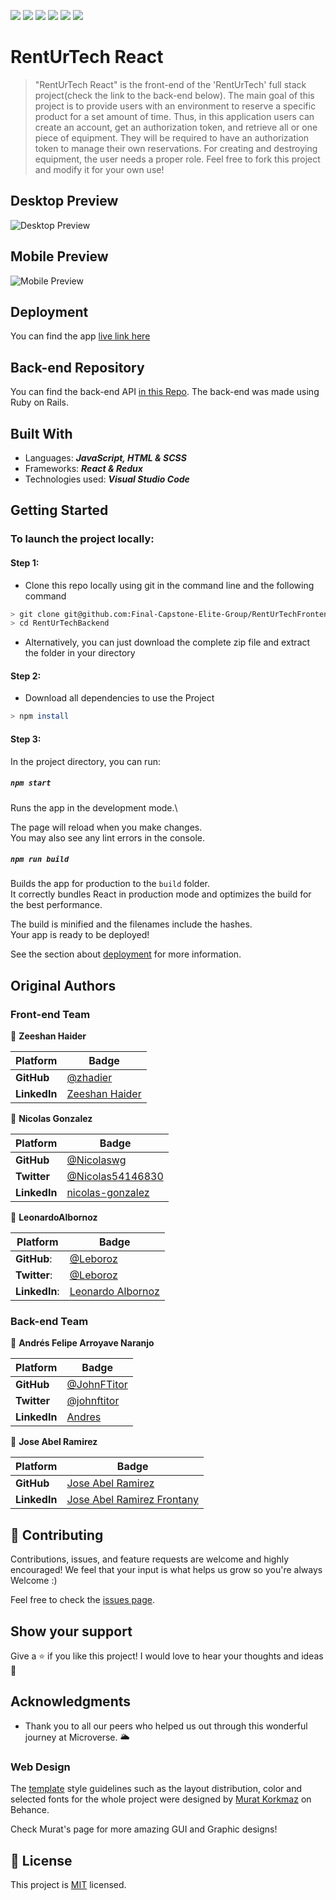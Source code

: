 <!-- @format -->
![](https://img.shields.io/static/v1?label=BY&message=JohnFTitor&color=blue)
![](https://img.shields.io/static/v1?label=BY&message=LeonardoAlbornoz&color=purple)
![](https://img.shields.io/static/v1?label=BY&message=JoseAbel&color=green)
![](https://img.shields.io/static/v1?label=BY&message=NicolasGonzales&color=yellow)
![](https://img.shields.io/static/v1?label=BY&message=ZeeshanHaider&color=red)
![](https://img.shields.io/badge/Microverse-blueviolet)

# RentUrTech React

> "RentUrTech React" is the front-end of the 'RentUrTech' full stack project(check the link to the back-end below). The main goal of this project is to provide users with an environment to reserve a specific product for a set amount of time. Thus, in this application users can create an account, get an authorization token, and retrieve all or one piece of equipment. They will be required to have an authorization token to manage their own reservations. For creating and destroying equipment, the user needs a proper role. Feel free to fork this project and modify it for your own use!

## Desktop Preview

![Desktop Preview](./desktop_preview.gif)

## Mobile Preview

![Mobile Preview](./mobile_preview.gif)

## Deployment

You can find the app [live link here](https://renturtechrender.netlify.app/)

## Back-end Repository
You can find the back-end API [in this Repo](https://github.com/Final-Capstone-Elite-Group/RentUrTechBackend). The back-end was made using Ruby on Rails.

## Built With

- Languages: _**JavaScript, HTML & SCSS**_
- Frameworks: _**React & Redux**_
- Technologies used: _**Visual Studio Code**_

## Getting Started

### To launch the project locally:

#### Step 1:

- Clone this repo locally using git in the command line and the following command

```bash
> git clone git@github.com:Final-Capstone-Elite-Group/RentUrTechFrontend.git
> cd RentUrTechBackend
```
- Alternatively, you can just download the complete zip file and extract the folder in your directory

#### Step 2:
- Download all dependencies to use the Project

```bash
> npm install
```

#### Step 3:

In the project directory, you can run:

##### `npm start`

Runs the app in the development mode.\

The page will reload when you make changes.\
You may also see any lint errors in the console.

##### `npm run build`

Builds the app for production to the `build` folder.\
It correctly bundles React in production mode and optimizes
the build for the best performance.

The build is minified and the filenames include the
hashes.\
Your app is ready to be deployed!

See the section about
[deployment](https://facebook.github.io/create-react-app/docs/deployment)
for more information.

## Original Authors


 ### Front-end Team


 👤 **Zeeshan Haider**

  Platform | Badge |
 --- | --- |
 **GitHub**   | [@zhadier](https://github.com/zhadier)
 **LinkedIn** | [Zeeshan Haider](https://www.linkedin.com/in/zhadier39/)

 👤 **Nicolas Gonzalez**

   Platform | Badge |
 --- | --- |
 **GitHub**   | [@Nicolaswg](https://github.com/Nicolaswg)
 **Twitter**   | [@Nicolas54146830](https://twitter.com/Nicolas54146830)
 **LinkedIn** | [nicolas-gonzalez](https://www.linkedin.com/in/nicolas-gonzalez-8623461a0/)

 👤 **LeonardoAlbornoz**

 Platform | Badge |
 --- | --- |
 **GitHub**:   | [@Leboroz](https://github.com/leboroz)
 **Twitter**:  | [@Leboroz](https://twitter.com/leboroz)
 **LinkedIn**: | [Leonardo Albornoz](https://linkedin.com/in/leboroz)


### Back-end Team

:bust_in_silhouette: **Andrés Felipe Arroyave Naranjo**

 Platform | Badge |
 --- | --- |
 **GitHub**    | [@JohnFTitor](https://github.com/JohnFTitor)
 **Twitter**   | [@johnftitor](https://twitter.com/johnftitor)
 **LinkedIn**  | [Andres](https://www.linkedin.com/in/andresarroyavenaranjo/?locale=en_US)

 👤 **Jose Abel Ramirez**

 Platform | Badge |
 --- | --- |
 **GitHub**   | [Jose Abel Ramirez](https://github.com/jose-Abel)
 **LinkedIn** | [Jose Abel Ramirez Frontany](https://www.linkedin.com/in/joseabelramirezfrontany/)

## 🤝 Contributing

Contributions, issues, and feature requests are welcome and highly encouraged!
We feel that your input is what helps us grow so you're always Welcome :)

Feel free to check the [issues page](../../issues/).

## Show your support

Give a ⭐️ if you like this project!
I would love to hear your thoughts and ideas 🖤

## Acknowledgments

- Thank you to all our peers who helped us out through this wonderful journey at Microverse. 🌥️

### Web Design

The [template](https://www.behance.net/gallery/26425031/Vespa-Responsive-Redesign) style guidelines such as the layout distribution, color and selected fonts for the whole project were designed by [Murat Korkmaz](https://www.behance.net/muratk) on Behance.

Check Murat's page for more amazing GUI and Graphic designs!

## 📝 License

This project is [MIT](./MIT.md) licensed.
